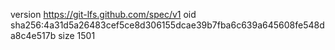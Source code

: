 version https://git-lfs.github.com/spec/v1
oid sha256:4a31d5a26483cef5ce8d306155dcae39b7fba6c639a645608fe548da8c4e517b
size 1501
